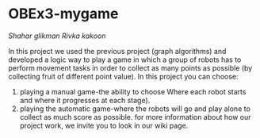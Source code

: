 # OBEx3-mygame

*Shahar glikman*
*Rivka kakoon*

In this project we used the previous project (graph algorithms) and developed a logic way to play a game
in which a group of robots has to perform movement tasks in order to collect as many points as possible (by collecting fruit 
of different point value).
In this project you can choose:
1) playing a manual game-the ability to choose Where each robot starts and where it progresses at each stage).
2) playing the automatic game-where the robots will go and play alone to collect as much score as possible.
for more information about how our project work, we invite you to look in our wiki page.
